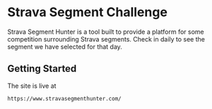 # Strava Segment Challenge

Strava Segment Hunter is a tool built to provide a platform for some competition surrounding Strava segments. Check in daily to see the segment we have selected for that day.

## Getting Started

The site is live at 
```
https://www.stravasegmenthunter.com/
```

